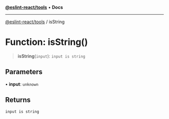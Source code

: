 [**@eslint-react/tools**](../README.md) • **Docs**

***

[@eslint-react/tools](../README.md) / isString

# Function: isString()

> **isString**(`input`): `input is string`

## Parameters

• **input**: `unknown`

## Returns

`input is string`
